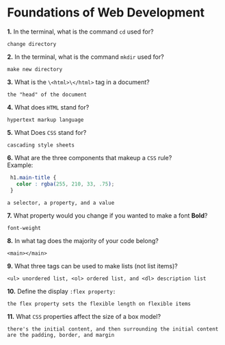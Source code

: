 # Foundations of Web Development

**1.** In the terminal, what is the command `cd` used for?
<!-- enter you answer in the space below -->
```
change directory
```

**2.** In the terminal, what is the command `mkdir` used for?
<!-- enter you answer in the space below -->
```
make new directory 
```

**3.** What is the `\<html>\</html>` tag in a document?
<!-- enter you answer in the space below -->
```
the "head" of the document
```

**4.** What does `HTML` stand for?
<!-- enter you answer in the space below -->
```
hypertext markup language
```

**5.** What Does `CSS` stand for?
<!-- enter you answer in the space below -->
```
cascading style sheets
```

**6.** What are the three components that makeup a `CSS` rule? <br> Example:
```css
 h1.main-title {
   color : rgba(255, 210, 33, .75);
 }
```
<!-- enter you answer in the space below -->
```
a selector, a property, and a value
```

**7.** What property would you change if you wanted to make a font **Bold**?
<!-- enter you answer in the space below -->
```
font-weight
```

**8.** In what tag does the majority of your code belong?
<!-- enter you answer in the space below -->
```
<main></main>
```

**9.** What three tags can be used to make lists (not list items)?
<!-- enter you answer in the space below -->
```
<ul> unordered list, <ol> ordered list, and <dl> description list
```

**10.** Define the display `:flex property:`
<!-- enter you answer in the space below -->
```
the flex property sets the flexible length on flexible items
```

**11.** What `CSS` properties affect the size of a box model?
<!-- enter you answer in the space below -->
```
there's the initial content, and then surrounding the initial content are the padding, border, and margin
```